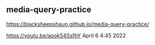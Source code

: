 ## media-query-practice
 https://blacksheepshaun.github.io/media-query-practice/



https://youtu.be/aook54SsfhY
April 6 4:45 2022
